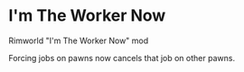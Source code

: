 # I'm The Worker Now
Rimworld "I'm The Worker Now" mod

Forcing jobs on pawns now cancels that job on other pawns.